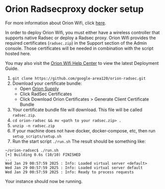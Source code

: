 # Orion Radsecproxy docker setup

For more information about Orion Wifi, click [here](https://orion.google). 

In order to deploy Orion Wifi, you must either have a wireless controller that
supports native Radsec or deploy a Radsec proxy. Orion Wifi provides the
required certificates (`radsec.zip`) in the Support section of the Admin
console.  Those certificates will be needed in combination with the script
hosted here.

You may also visit the [Orion Wifi Help Center](https://support.google.com/orion-wifi) to view the latest Deployment Guide.


1. `git clone https://github.com/google-area120/orion-radsec.git`
1. Download your certificate bundle:
   * Open [Orion Supply](https://orion.google/supply/Home)
   * Click RadSec Certificates
   * Click Download Orion Certificates > Generate Client Certificate Bundle
1. Your certificate bundle file will download.  This file will be called `radsec.zip`.
1. `cd orion-radsec && mv <path to your radsec.zip> .`
1. `unzip -n radsec.zip`
1. If your machine does not have docker, docker-compose, etc, then run
   `setup_scripts/setup.sh`
1. Run the start script `./run.sh`
The result should be something like:

```
~/orion-radsec$ ./run.sh 
[+] Building 0.6s (10/10) FINISHED
...                            
Wed Jan 29 00:57:59 2025 : Info: Loaded virtual server <default>
Wed Jan 29 00:57:59 2025 : Info: Loaded virtual server default
Wed Jan 29 00:57:59 2025 : Info: Ready to process requests
```

Your instance should now be running.
